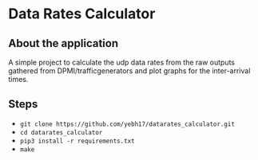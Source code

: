 # Data Rates Calculator

## About the application

A simple project to calculate the udp data rates from the raw outputs gathered from DPMI/trafficgenerators and plot graphs for the inter-arrival times.

## Steps

- `git clone https://github.com/yebh17/datarates_calculator.git`
- `cd datarates_calculator`
- `pip3 install -r requirements.txt`
- `make`